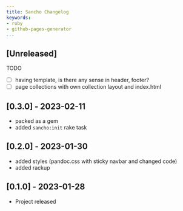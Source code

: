 ```yaml
---
title: Sancho Changelog
keywords:
- ruby
- github-pages-generator
...
```


## [Unreleased]

TODO

- [ ] having template, is there any sense in header, footer?
- [ ] page collections with own collection layout and index.html

## [0.3.0] - 2023-02-11

- packed as a gem
- added `sancho:init` rake task

## [0.2.0] - 2023-01-30

- added styles (pandoc.css with sticky navbar and changed code)
- added rackup

## [0.1.0] - 2023-01-28

- Project released
